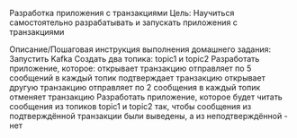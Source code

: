 Разработка приложения с транзакциями
Цель:
Научиться самостоятельно разрабатывать и запускать приложения с транзакциями

Описание/Пошаговая инструкция выполнения домашнего задания:
    Запустить Kafka
    Создать два топика: topic1 и topic2
    Разработать приложение, которое:
    открывает транзакцию
    отправляет по 5 сообщений в каждый топик
    подтверждает транзакцию
    открывает другую транзакцию
    отправляет по 2 сообщения в каждый топик
    отменяет транзакцию
    Разработать приложение, которое будет читать сообщения из топиков topic1 и topic2 так, чтобы сообщения из подтверждённой транзакции были выведены, а из неподтверждённой - нет



